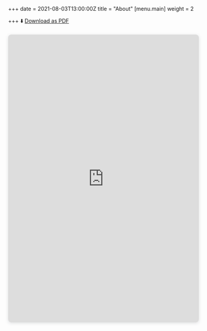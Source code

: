 +++
date = 2021-08-03T13:00:00Z
title = "About"
[menu.main]
weight = 2

+++
⬇️ [Download as PDF](/uploads/ShanSunAug21.pdf "Download as PDF")

<div style="position: relative; width: 100%; height: 0; padding-top: 141.4286%; padding-bottom: 48px; box-shadow: 0 2px 8px 0 rgba(63,69,81,0.16); margin-top: 1.6em; margin-bottom: 0.9em; overflow: hidden; border-radius: 8px; will-change: transform;">

  <iframe loading="lazy" style="position: absolute; width: 100%; height: 100%; top: 0; left: 0; border: none; padding: 0;margin: 0;"    src="https://www.canva.com/design/DAEl_iquao8/view?embed"></iframe>

</div>